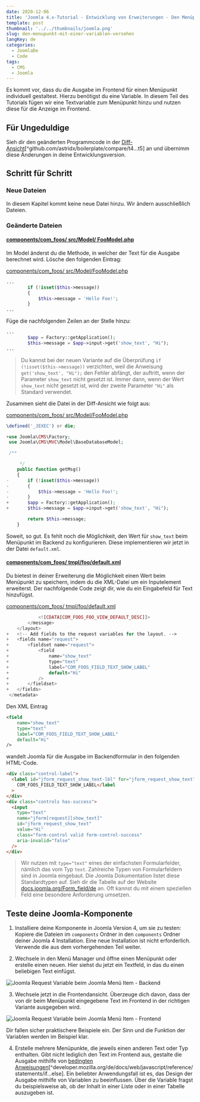 ```yaml
---
date: 2020-12-06
title: 'Joomla 4.x-Tutorial - Entwicklung von Erweiterungen - Den Menüpunkt mit einer Variablen erweitern'
template: post
thumbnail: '../../thumbnails/joomla.png'
slug: den-menupunkt-mit-einer-variablen-versehen
langKey: de
categories:
  - JoomlaDe
  - Code
tags:
  - CMS
  - Joomla
---
```


Es kommt vor, dass du die Ausgabe im Frontend für einen Menüpunkt individuell gestaltest. Hierzu benötigst du eine Variable. In diesem Teil des Tutorials fügen wir eine Textvariable zum Menüpunkt hinzu und nutzen diese für die Anzeige im Frontend.

## Für Ungeduldige

Sieh dir den geänderten Programmcode in der [Diff-Ansicht](https://github.com/astridx/boilerplate/compare/t4...t5)[^github.com/astridx/boilerplate/compare/t4...t5] an und übernimm diese Änderungen in deine Entwicklungsversion.

## Schritt für Schritt

### Neue Dateien

In diesem Kapitel kommt keine neue Datei hinzu. Wir ändern ausschließlich Dateien.

### Geänderte Dateien

<!-- prettier-ignore -->
#### [components/com\_foos/ src/Model/ FooModel.php](https://github.com/astridx/boilerplate/compare/t4...t5#diff-599caddf64a6ed0c335bc9c9f828f029)

Im Model änderst du die Methode, in welcher der Text für die Ausgabe berechnet wird. Lösche den folgenden Eintrag:

[components/com_foos/ src/Model/FooModel.php](https://github.com/astridx/boilerplate/blob/56a9f22f960df214695b4719046f9573fa354451/src/components/com_foos/src/Model/FooModel.php)

```php
...
		if (!isset($this->message))
		{
			$this->message = 'Hello Foo!';
		}
...
```

Füge die nachfolgenden Zeilen an der Stelle hinzu:

```php
...
		$app = Factory::getApplication();
		$this->message = $app->input->get('show_text', "Hi");
...
```

> Du kannst bei der neuen Variante auf die Überprüfung `if (!isset($this->message))` verzichten, weil die Anweisung `get('show_text', "Hi");` den Fehler abfängt, der auftritt, wenn der Parameter `show_text` nicht gesetzt ist. Immer dann, wenn der Wert `show_text` nicht gesetzt ist, wird der zweite Parameter `"Hi"` als Standard verwendet.

Zusammen sieht die Datei in der Diff-Ansicht wie folgt aus:

[components/com_foos/ src/Model/FooModel.php](https://github.com/astridx/boilerplate/blob/56a9f22f960df214695b4719046f9573fa354451/src/components/com_foos/src/Model/FooModel.php)

```php {diff}
\defined('_JEXEC') or die;

+use Joomla\CMS\Factory;
 use Joomla\CMS\MVC\Model\BaseDatabaseModel;

 /**

 	 */
 	public function getMsg()
 	{
-		if (!isset($this->message))
-		{
-			$this->message = 'Hello Foo!';
-		}
+		$app = Factory::getApplication();
+		$this->message = $app->input->get('show_text', "Hi");

 		return $this->message;
 	}

```

Soweit, so gut. Es fehlt noch die Möglichkeit, den Wert für `show_text` beim Menüpunkt im Backend zu konfigurieren. Diese implementieren wir jetzt in der Datei `default.xml`.

<!-- prettier-ignore -->
#### [components/com\_foos/ tmpl/foo/default.xml](https://github.com/astridx/boilerplate/compare/t4...t5#diff-35fa310ee8efa91ecb0e9f7c604d413f)

Du bietest in deiner Erweiterung die Möglichkeit einen Wert beim Menüpunkt zu speichern, indem du die XML-Datei um ein Inputelement erweiterst. Der nachfolgende Code zeigt dir, wie du ein Eingabefeld für Text hinzufügst.

[components/com_foos/ tmpl/foo/default.xml](https://github.com/astridx/boilerplate/blob/56a9f22f960df214695b4719046f9573fa354451/src/components/com_foos/tmpl/foo/default.xml)

```php {diff}
 			<![CDATA[COM_FOOS_FOO_VIEW_DEFAULT_DESC]]>
 		</message>
 	</layout>
+	<!-- Add fields to the request variables for the layout. -->
+	<fields name="request">
+		<fieldset name="request">
+			<field
+				name="show_text"
+				type="text"
+				label="COM_FOOS_FIELD_TEXT_SHOW_LABEL"
+				default="Hi"
+			/>
+		</fieldset>
+	</fields>
 </metadata>

```

Den XML Eintrag

```xml
<field
	name="show_text"
	type="text"
	label="COM_FOOS_FIELD_TEXT_SHOW_LABEL"
	default="Hi"
/>
```

wandelt Joomla für die Ausgabe im Backendformular in den folgenden HTML-Code.

```html
<div class="control-label">
  <label id="jform_request_show_text-lbl" for="jform_request_show_text">
    COM_FOOS_FIELD_TEXT_SHOW_LABEL</label
  >
</div>
<div class="controls has-success">
  <input
    type="text"
    name="jform[request][show_text]"
    id="jform_request_show_text"
    value="Hi"
    class="form-control valid form-control-success"
    aria-invalid="false"
  />
</div>
```

> Wir nutzen mit `type="text"` eines der einfachsten Formularfelder, nämlich das vom Typ `text`. Zahlreiche Typen von Formularfeldern sind in Joomla eingebaut. Die Joomla Dokumentation listet diese Standardtypen auf. Sieh dir die Tabelle auf der Website [docs.joomla.org/Form_field/de](https://docs.joomla.org/Form_field/de) an. Oft kannst du mit einem speziellen Feld eine besondere Anforderung umsetzen.

## Teste deine Joomla-Komponente

1. Installiere deine Komponente in Joomla Version 4, um sie zu testen: Kopiere die Dateien im `components` Ordner in den `components` Ordner deiner Joomla 4 Installation. Eine neue Installation ist nicht erforderlich. Verwende die aus dem vorhergehenden Teil weiter.

2. Wechsele in den Menü Manager und öffne einen Menüpunkt oder erstelle einen neuen. Hier siehst du jetzt ein Textfeld, in das du einen beliebigen Text einfügst.

![Joomla Request Variable beim Joomla Menü Item - Backend](/images/j4x6x1.png)

3. Wechsele jetzt in die Frontendansicht. Überzeuge dich davon, dass der von dir beim Menüpunkt eingegebene Text im Frontend in der richtigen Variante ausgegeben wird.

![Joomla Request Variable beim Joomla Menü Item - Frontend](/images/j4x6x2.png)

Dir fallen sicher praktischere Beispiele ein. Der Sinn und die Funktion der Variablen werden im Beispiel klar.

4. Erstelle mehrere Menüpunkte, die jeweils einen anderen Text oder Typ enthalten. Gibt nicht lediglich den Text im Frontend aus, gestalte die Ausgabe mithilfe von [bedingten Anweisungen](https://developer.mozilla.org/de/docs/Web/JavaScript/Reference/Statements/if...else)[^developer.mozilla.org/de/docs/web/javascript/reference/statements/if...else]. Ein beliebter Anwendungsfall ist es, das Design der Ausgabe mithilfe von Variablen zu beeinflussen. Über die Variable fragst du beispielsweise ab, ob der Inhalt in einer Liste oder in einer Tabelle auszugeben ist.
